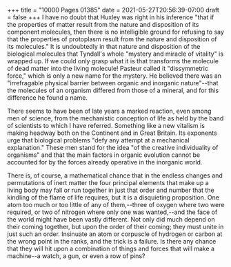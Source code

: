 +++
title = "10000 Pages 01385"
date = 2021-05-27T20:56:39-07:00
draft = false
+++
I have no doubt that Huxley was right in his inference "that if the properties of matter result from the nature and disposition of its component molecules, then there is no intelligible ground for refusing to say that the properties of protoplasm result from the nature and disposition of its molecules." It is undoubtedly in that nature and disposition of the biological molecules that Tyndall's whole "mystery and miracle of vitality" is wrapped up. If we could only grasp what it is that transforms the molecule of dead matter into the living molecule! Pasteur called it "dissymmetric force," which is only a new name for the mystery. He believed there was an "irrefragable physical barrier between organic and inorganic nature"--that the molecules of an organism differed from those of a mineral, and for this difference he found a name.

There seems to have been of late years a marked reaction, even among men of science, from the mechanistic conception of life as held by the band of scientists to which I have referred. Something like a new vitalism is making headway both on the Continent and in Great Britain. Its exponents urge that biological problems "defy any attempt at a mechanical explanation." These men stand for the idea "of the creative individuality of organisms" and that the main factors in organic evolution cannot be accounted for by the forces already operative in the inorganic world.

There is, of course, a mathematical chance that in the endless changes and permutations of inert matter the four principal elements that make up a living body may fall or run together in just that order and number that the kindling of the flame of life requires, but it is a disquieting proposition. One atom too much or too little of any of them,--three of oxygen where two were required, or two of nitrogen where only one was wanted,--and the face of the world might have been vastly different. Not only did much depend on their coming together, but upon the order of their coming; they must unite in just such an order. Insinuate an atom or corpuscle of hydrogen or carbon at the wrong point in the ranks, and the trick is a failure. Is there any chance that they will hit upon a combination of things and forces that will make a machine--a watch, a gun, or even a row of pins?
